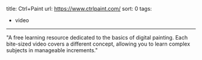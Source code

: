 title: Ctrl+Paint
url: https://www.ctrlpaint.com/
sort: 0
tags:
  - video
---
"A free learning resource dedicated to the basics of digital painting. Each bite-sized video covers a different concept, allowing you to learn complex subjects in manageable increments."  
